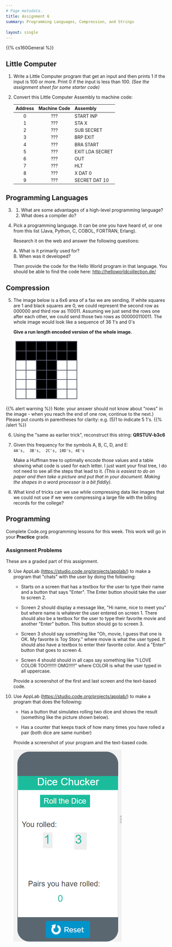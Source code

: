 ```yaml
---
# Page metadata.
title: Assignment 6
summary: Programming Languages, Compression, and Strings

layout: single
---
```


{{% cs160General %}}

## Little Computer

1. Write a Little Computer program that get an input and then prints 1 if the
input is 100 or more. Print 0 if the input is less than 100. *(See the
assignment sheet for some starter code)*

1. Convert this Little Computer Assembly to machine code:

    | Address   | Machine   Code   | Assembly   |
    |:-:  |:-:  |-  |
    | 0   | ???   | START   INP   |
    | 1   | ???   | STA   X   |
    | 2   | ???   | SUB   SECRET   |
    | 3   | ???   | BRP   EXIT   |
    | 4   | ???   | BRA   START   |
    | 5   | ???   | EXIT   LDA SECRET   |
    | 6   | ???   | OUT   |
    | 7   | ???   | HLT   |
    | 8   | ???   | X   DAT 0   |
    | 9   | ???   | SECRET   DAT 10   |

## Programming Languages

3.  
    1. What are some advantages of a high-level programming language?
    1. What does a compiler do?

1. Pick a programming language. It can be one you have heard of, or one from this list (Java, Python, C, COBOL, FORTRAN, Erlang).

    Research it on the web and answer the following questions:  

    A. What is it primarily used for?  
    B. When was it developed?

    Then provide the code for the Hello World program in that language. You should be able to find the
    code here: http://helloworldcollection.de/

## Compression

5. The image below is a 6x6 area of a fax we are sending. If white squares are 1 and black squares
are 0, we could represent the second row as 000000 and third row as 110011. Assuming we just send
the rows one after each other, we could send those two rows as 000000110011. The whole image would
look like a sequence of 36 1's and 0's

    **Give a run length encoded version of the whole image.** 

    ![Image to compress](img_to_compress.png)

{{% alert warning %}}
Note: your answer should not know about "rows" in the image - when you reach the end of one row,
continue to the next.) Please put counts in parentheses for clarity: e.g. (5)1 to indicate 5 1's.
{{% /alert %}}

6. Using the "same as earlier trick", reconstruct this string: **QRSTUV-b3c6**

1. Given this frequency for the symbols A, B, C, D, and E:  
    `4A's,  3B's,  2C's, 10D's, 4E's`

    Make a Huffman tree to optimally encode those values and a table showing what code is used
    for each letter. I just want your final tree, I do not need to see all the steps that lead
    to it. *(This is easiest to do on paper and then take a picture and put that in your document.
    Making the shapes in a word processor is a bit fiddly).*

1. What kind of tricks can we use while compressing data like images that we could not use
if we were compressing a large file with the billing records for the college?

## Programming

Complete Code.org programming lessons for this week. This work will go in your
**Practice** grade.

### Assignment Problems

These are a graded part of this assignment.

9. Use AppLab (https://studio.code.org/projects/applab/) to make a program that "chats"
with the user by doing the following:

    * Starts on a screen that has a textbox for the user to type their name and a button that
    says "Enter". The Enter button should take the user to screen 2.

    * Screen 2 should display a message like, "Hi name, nice to meet you" but where name is
    whatever the user entered on screen 1. There should also be a textbox for the user to
    type their favorite movie and another "Enter" button. This button should go to screen 3.

    * Screen 3 should say something like "Oh, movie, I guess that one is OK. My favorite is
    Toy Story." where movie is what the user typed. It should also have a textbox to enter
    their favorite color. And a "Enter" button that goes to screen 4.

    * Screen 4 should should in all caps say something like "I LOVE COLOR TOO!!!!!!! OMG!!!!!"
    where COLOR is what the user typed in all uppercase.

    Provide a screenshot of the first and last screen and the text-based code.

1. Use AppLab (https://studio.code.org/projects/applab/) to make a program that
does the following:

    * Has a button that simulates rolling two dice and shows the result
    (something like the picture shown below).

    * Has a counter that keeps track of how many times you have rolled
    a pair (both dice are same number)

    Provide a screenshot of your program and the text-based code.

    ![Dice Chucker](dice_chucker.png)
